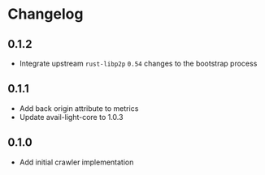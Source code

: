 # Changelog

## 0.1.2

- Integrate upstream `rust-libp2p` `0.54` changes to the bootstrap process

## 0.1.1

- Add back origin attribute to metrics
- Update avail-light-core to 1.0.3

## 0.1.0

- Add initial crawler implementation
